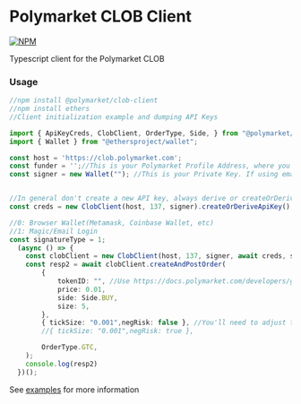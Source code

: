 # Polymarket CLOB Client

<a href='https://www.npmjs.com/package/@polymarket/clob-client'>
    <img src='https://img.shields.io/npm/v/@polymarket/clob-client.svg' alt='NPM'/>
</a>

Typescript client for the Polymarket CLOB

### Usage

```ts
//npm install @polymarket/clob-client
//npm install ethers
//Client initialization example and dumping API Keys

import { ApiKeyCreds, ClobClient, OrderType, Side, } from "@polymarket/clob-client";
import { Wallet } from "@ethersproject/wallet";

const host = 'https://clob.polymarket.com';
const funder = '';//This is your Polymarket Profile Address, where you send UDSC to. 
const signer = new Wallet(""); //This is your Private Key. If using email login export from https://reveal.magic.link/polymarket otherwise export from your Web3 Application


//In general don't create a new API key, always derive or createOrDerive
const creds = new ClobClient(host, 137, signer).createOrDeriveApiKey();

//0: Browser Wallet(Metamask, Coinbase Wallet, etc)
//1: Magic/Email Login
const signatureType = 1; 
  (async () => {
    const clobClient = new ClobClient(host, 137, signer, await creds, signatureType, funder);
    const resp2 = await clobClient.createAndPostOrder(
        {
            tokenID: "", //Use https://docs.polymarket.com/developers/gamma-markets-api/get-markets to grab a sample token
            price: 0.01,
            side: Side.BUY,
            size: 5,
        },
        { tickSize: "0.001",negRisk: false }, //You'll need to adjust these based on the market. Get the tickSize and negRisk T/F from the get-markets above
        //{ tickSize: "0.001",negRisk: true },

        OrderType.GTC, 
    );
    console.log(resp2)
  })();
```

See [examples](examples/) for more information

<!-- Auto-update: 2025-10-20T12:45:25.188916 -->
